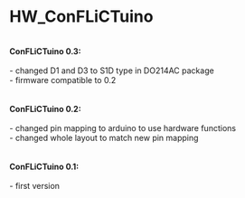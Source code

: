 HW_ConFLiCTuino
===============

<br>
<b>ConFLiCTuino 0.3: </b><br>
 <br>
 - changed D1 and D3 to S1D type in DO214AC package  <br>
 - firmware compatible to 0.2 <br>
     <br>
 <br>
<b>ConFLiCTuino 0.2:  </b>   <br>
  <br>
 - changed pin mapping to arduino to use hardware functions     <br>
 - changed whole layout to match new pin mapping   <br>
 <br>
 <br>
<b>ConFLiCTuino 0.1:   </b> <br>
  <br>
 - first version     <br>
